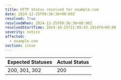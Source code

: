 ```yaml
---
title: HTTP Status resolved for example.com
date: 2024-12-25T09:36:38+00:00Z
resolved: True
resolvedWhen: 2024-12-25T09:36:38+00:00Z
resolvedStartTime: 2024-10-25T21:09:43.191474+00:00
severity: notice
affected:
  - example.com
section: issue
---
```


| Expected Statuses | Actual Status  |
|-------------------|----------------|
| 200, 301, 302 | 200 |
